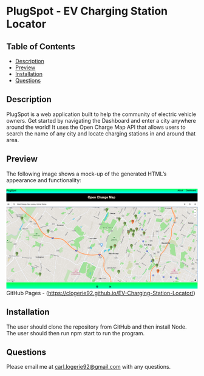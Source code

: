 # PlugSpot - EV Charging Station Locator

## Table of Contents
* [Description](#description)
* [Preview](#preview)
* [Installation](#installation)
* [Questions](#questions)

## Description

PlugSpot is a web application built to help the community of electric vehicle owners. Get started by navigating the Dashboard and enter a city anywhere around the world! It uses the Open Charge Map API that allows users to search the name of any city and locate charging stations in and around that area.

## Preview

The following image shows a mock-up of the generated HTML’s appearance and functionality:

![Charging station locations are pinned on map.](./src/images/plugspot.png)
<br>
GitHub Pages - (https://clogerie92.github.io/EV-Charging-Station-Locator/)

## Installation 
The user should clone the repository from GitHub and then install Node. The user should then run npm start to run the program.   

## Questions
Please email me at carl.logerie92@gmail.com with any questions.

